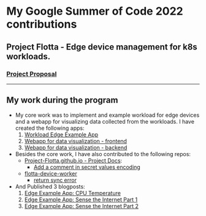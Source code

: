 # My Google Summer of Code 2022 contributions

## Project Flotta - Edge device management for k8s workloads.

### [Project Proposal](/assets/my-gsoc-2022-proposal.pdf)

---

## My work during the program
- My core work was to implement and example workload for edge devices and a webapp for visualizing data collected from the workloads. I have created the following apps:
  1. [Workload Edge Example App](https://github.com/project-flotta/flotta-edge-example)
  2. [Webapp for data visualization - frontend](https://github.com/project-flotta/flotta-webapp-frontend)
  3. [Webapp for data visualization - backend](https://github.com/project-flotta/flotta-webapp-backend)
- Besides the core work, I have also contributed to the following repos:
  - [Project-Flotta.github.io - Project Docs](https://github.com/project-flotta/project-flotta.github.io):
    - [Add a comment in secret values encoding](https://github.com/project-flotta/project-flotta.github.io/pull/114)
  - [flotta-device-worker](https://github.com/project-flotta/flotta-device-worker)
    - [return sync error](https://github.com/project-flotta/flotta-device-worker/pull/240)
- And Published 3 blogposts:
  1. [Edge Example App: CPU Temperature](https://project-flotta.io/flotta/2022/09/05/edge-example-app-cpu-temp.html)
  2. [Edge Example App: Sense the Internet Part 1](https://project-flotta.io/flotta/2022/09/04/edge-example-app-sense-the-internet-part-1.html)
  3. [Edge Example App: Sense the Internet Part 2](https://project-flotta.io/flotta/2022/09/04/edge-example-app-sense-the-internet-part-2.html)